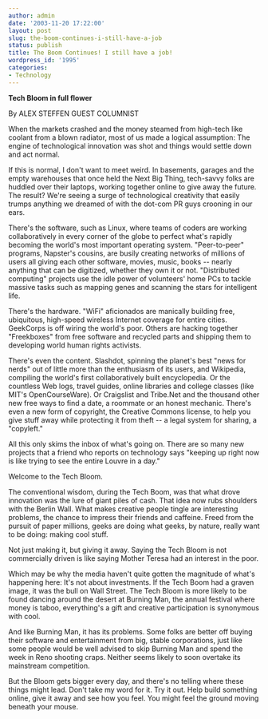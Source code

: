 ```yaml
---
author: admin
date: '2003-11-20 17:22:00'
layout: post
slug: the-boom-continues-i-still-have-a-job
status: publish
title: The Boom Continues! I still have a job!
wordpress_id: '1995'
categories:
- Technology
---
```

<strong>Tech Bloom in full flower</strong>

By ALEX STEFFEN
GUEST COLUMNIST

When the markets crashed and the money steamed from high-tech like coolant from a blown radiator, most of us made a logical assumption: The engine of technological innovation was shot and things would settle down and act normal.

If this is normal, I don't want to meet weird. In basements, garages and the empty warehouses that once held the Next Big Thing, tech-savvy folks are huddled over their laptops, working together online to give away the future. The result? We're seeing a surge of technological creativity that easily trumps anything we dreamed of with the dot-com PR guys crooning in our ears.

There's the software, such as Linux, where teams of coders are working collaboratively in every corner of the globe to perfect what's rapidly becoming the world's most important operating system. "Peer-to-peer" programs, Napster's cousins, are busily creating networks of millions of users all giving each other software, movies, music, books -- nearly anything that can be digitized, whether they own it or not. "Distributed computing" projects use the idle power of volunteers' home PCs to tackle massive tasks such as mapping genes and scanning the stars for intelligent life.

There's the hardware. "WiFi" aficionados are manically building free, ubiquitous, high-speed wireless Internet coverage for entire cities. GeekCorps is off wiring the world's poor. Others are hacking together "Freekboxes" from free software and recycled parts and shipping them to developing world human rights activists.<lj-cut text="read the rest..."></lj-cut>

There's even the content. Slashdot, spinning the planet's best "news for nerds" out of little more than the enthusiasm of its users, and Wikipedia, compiling the world's first collaboratively built encyclopedia. Or the countless Web logs, travel guides, online libraries and college classes (like MIT's OpenCourseWare). Or Craigslist and Tribe.Net and the thousand other new free ways to find a date, a roommate or an honest mechanic. There's even a new form of copyright, the Creative Commons license, to help you give stuff away while protecting it from theft -- a legal system for sharing, a "copyleft."

All this only skims the inbox of what's going on. There are so many new projects that a friend who reports on technology says "keeping up right now is like trying to see the entire Louvre in a day."

Welcome to the Tech Bloom.

The conventional wisdom, during the Tech Boom, was that what drove innovation was the lure of giant piles of cash. That idea now rubs shoulders with the Berlin Wall. What makes creative people tingle are interesting problems, the chance to impress their friends and caffeine. Freed from the pursuit of paper millions, geeks are doing what geeks, by nature, really want to be doing: making cool stuff.

Not just making it, but giving it away. Saying the Tech Bloom is not commercially driven is like saying Mother Teresa had an interest in the poor.

Which may be why the media haven't quite gotten the magnitude of what's happening here: It's not about investments. If the Tech Boom had a graven image, it was the bull on Wall Street. The Tech Bloom is more likely to be found dancing around the desert at Burning Man, the annual festival where money is taboo, everything's a gift and creative participation is synonymous with cool.

And like Burning Man, it has its problems. Some folks are better off buying their software and entertainment from big, stable corporations, just like some people would be well advised to skip Burning Man and spend the week in Reno shooting craps. Neither seems likely to soon overtake its mainstream competition.

But the Bloom gets bigger every day, and there's no telling where these things might lead. Don't take my word for it. Try it out. Help build something online, give it away and see how you feel. You might feel the ground moving beneath your mouse.
